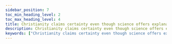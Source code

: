 ```yaml
---
sidebar_position: 7
toc_min_heading_level: 2
toc_max_heading_level: 4
title: Christianity claims certainty even though science offers explanations
description: Christianity claims certainty even though science offers explanations
keywords: ["Christianity claims certainty even though science offers explanations"]
---
```

